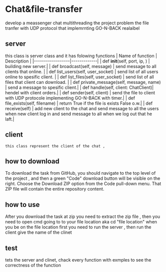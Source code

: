 # Chat&file-transfer
  develop a meassenger chat multithreading 
  the project problem the file tranfer with UDP protocol that implemrnting GO-N-BACK realaibel 
  
 ## server <br />
  this class is server class and it has folowing functions
  | Name of function | Description |
  |------------------|-------------|
  | def __init__(self, port, ip, ) | building new server.|
  | def broadcast(self, message)  | send message to all clients that online. |
  | def list_users(self, user_socket)  | send list of all users online to spesific client.  |
  | def list_files(self, user_socket)  | send list of all files that client can download. |
  | def private_message(self, message, name) | send a message to spesific client.|
  | def handle(self, client: ChatClient)| hendel with client orders.|
  | def sender(self, client) | send the file to client with UDP protocole implementing GO-N-BACK with timer.|
  | def file_exists(self, filename) | return True if the file is exists False o.w.|
  | def receive(self) |  add new client to the chat and send message to all the users when new client log in and send message to all when we log out that he laft.|

  
  ## client
    this class represent the client of the chat ,
  
  
 ## how to download 
  To download the task from GitHub, you should navigate to the top level of the project , and then a green "Code" download button will be visible on the right. Choose the Download ZIP option from the Code pull-down menu. That ZIP file will contain the entire repository content.

## how to use
After you download the task at zip you need to extract the zip file , then you need to open cmd going to to your file location aka cd "file location" when you be on the file location first you need to run the server , then run the client give the name of the clinet

## test
tets the server and clinet, chack every function with exmples to see the correctness of the function
